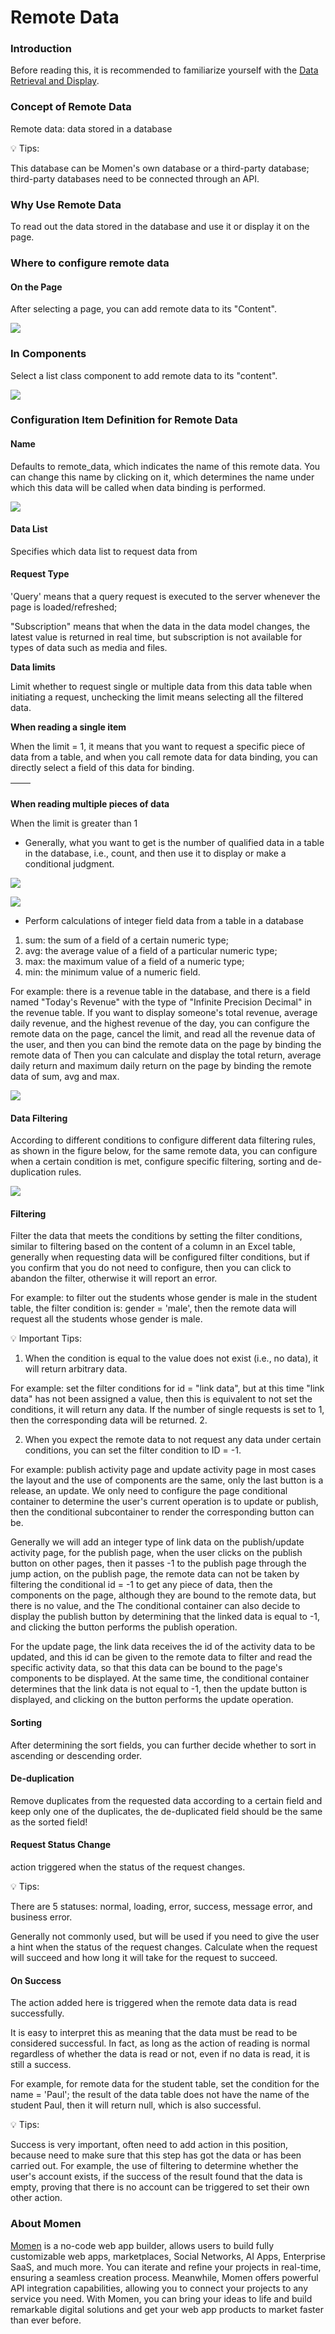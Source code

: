 # Remote Data

### Introduction

Before reading this, it is recommended to familiarize yourself with the [Data Retrieval and Display](https://docs.momen.app/data/data-retrieval-and-display).

### **Concept of Remote Data**

Remote data: data stored in a database

💡 Tips: &#x20;

This database can be Momen's own database or a third-party database; third-party databases need to be connected through an API.

### **Why Use Remote Data**

To read out the data stored in the database and use it or display it on the page.

### **Where to configure remote data**

#### **On the Page**

After selecting a page, you can add remote data to its "Content".

![](<../../.gitbook/assets/0 (6).png>)

### **In Components**

Select a list class component to add remote data to its "content".

![](<../../.gitbook/assets/1 (6).png>)

### **Configuration Item Definition for Remote Data**

#### **Name**

Defaults to remote\_data, which indicates the name of this remote data. You can change this name by clicking on it, which determines the name under which this data will be called when data binding is performed.

![](<../../.gitbook/assets/2 (4).png>)

#### **Data List**

Specifies which data list to request data from

#### **Request Type**

'Query' means that a query request is executed to the server whenever the page is loaded/refreshed;

"Subscription" means that when the data in the data model changes, the latest value is returned in real time, but subscription is not available for types of data such as media and files.

**Data limits**

Limit whether to request single or multiple data from this data table when initiating a request, unchecking the limit means selecting all the filtered data.

**When reading a single item**

When the limit = 1, it means that you want to request a specific piece of data from a table, and when you call remote data for data binding, you can directly select a field of this data for binding.

| <img src="../../.gitbook/assets/3 (3).png" alt="" data-size="original"> | <img src="../../.gitbook/assets/4 (4).png" alt="" data-size="original"> |
| ----------------------------------------------------------------------- | ----------------------------------------------------------------------- |

**When reading multiple pieces of data**

When the limit is greater than 1

* Generally, what you want to get is the number of qualified data in a table in the database, i.e., count, and then use it to display or make a conditional judgment.

![](<../../.gitbook/assets/5 (1).png>)

![](<../../.gitbook/assets/6 (1).png>)

* Perform calculations of integer field data from a table in a database

1. sum: the sum of a field of a certain numeric type;
2. avg: the average value of a field of a particular numeric type;
3. max: the maximum value of a field of a numeric type;
4. min: the minimum value of a numeric field.

For example: there is a revenue table in the database, and there is a field named "Today's Revenue" with the type of "Infinite Precision Decimal" in the revenue table. If you want to display someone's total revenue, average daily revenue, and the highest revenue of the day, you can configure the remote data on the page, cancel the limit, and read all the revenue data of the user, and then you can bind the remote data on the page by binding the remote data of Then you can calculate and display the total return, average daily return and maximum daily return on the page by binding the remote data of sum, avg and max.

![](../../.gitbook/assets/7.png)

#### **Data Filtering**

According to different conditions to configure different data filtering rules, as shown in the figure below, for the same remote data, you can configure when a certain condition is met, configure specific filtering, sorting and de-duplication rules.

![](../../.gitbook/assets/8.png)

#### **Filtering**

Filter the data that meets the conditions by setting the filter conditions, similar to filtering based on the content of a column in an Excel table, generally when requesting data will be configured filter conditions, but if you confirm that you do not need to configure, then you can click to abandon the filter, otherwise it will report an error.

For example: to filter out the students whose gender is male in the student table, the filter condition is: gender = 'male', then the remote data will request all the students whose gender is male.

💡 Important Tips:

1. When the condition is equal to the value does not exist (i.e., no data), it will return arbitrary data.  &#x20;

For example: set the filter conditions for id = "link data", but at this time "link data" has not been assigned a value, then this is equivalent to not set the conditions, it will return any data. If the number of single requests is set to 1, then the corresponding data will be returned. 2.

2. When you expect the remote data to not request any data under certain conditions, you can set the filter condition to ID = -1.

For example: publish activity page and update activity page in most cases the layout and the use of components are the same, only the last button is a release, an update. We only need to configure the page conditional container to determine the user's current operation is to update or publish, then the conditional subcontainer to render the corresponding button can be.

Generally we will add an integer type of link data on the publish/update activity page, for the publish page, when the user clicks on the publish button on other pages, then it passes -1 to the publish page through the jump action, on the publish page, the remote data can not be taken by filtering the conditional id = -1 to get any piece of data, then the components on the page, although they are bound to the remote data, but there is no value, and the The conditional container can also decide to display the publish button by determining that the linked data is equal to -1, and clicking the button performs the publish operation.

For the update page, the link data receives the id of the activity data to be updated, and this id can be given to the remote data to filter and read the specific activity data, so that this data can be bound to the page's components to be displayed. At the same time, the conditional container determines that the link data is not equal to -1, then the update button is displayed, and clicking on the button performs the update operation.

#### **Sorting**

After determining the sort fields, you can further decide whether to sort in ascending or descending order.

#### **De-duplication**

Remove duplicates from the requested data according to a certain field and keep only one of the duplicates, the de-duplicated field should be the same as the sorted field!

#### **Request Status Change**

action triggered when the status of the request changes.

💡 Tips:

There are 5 statuses: normal, loading, error, success, message error, and business error.

Generally not commonly used, but will be used if you need to give the user a hint when the status of the request changes. Calculate when the request will succeed and how long it will take for the request to succeed.

#### **On Success**

The action added here is triggered when the remote data data is read successfully.

It is easy to interpret this as meaning that the data must be read to be considered successful. In fact, as long as the action of reading is normal regardless of whether the data is read or not, even if no data is read, it is still a success.

For example, for remote data for the student table, set the condition for the name = 'Paul'; the result of the data table does not have the name of the student Paul, then it will return null, which is also successful.

💡 Tips:

Success is very important, often need to add action in this position, because need to make sure that this step has got the data or has been carried out. For example, the use of filtering to determine whether the user's account exists, if the success of the result found that the data is empty, proving that there is no account can be triggered to set their own other action.



### **About Momen​​**

[Momen](https://momen.app/?channel=blog-about) is a no-code web app builder, allows users to build fully customizable web apps, marketplaces, Social Networks, AI Apps, Enterprise SaaS, and much more. You can iterate and refine your projects in real-time, ensuring a seamless creation process. Meanwhile, Momen offers powerful API integration capabilities, allowing you to connect your projects to any service you need. With Momen, you can bring your ideas to life and build remarkable digital solutions and get your web app products to market faster than ever before.​​
